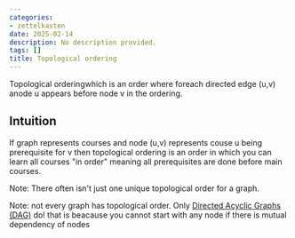 ```yaml
---
categories:
- zettelkasten
date: 2025-02-14
description: No description provided.
tags: []
title: Topological ordering
---
```


Topological orderingwhich is an order where foreach directed edge (u,v) anode u appears before node v in the ordering.

## Intuition

If graph represents courses and node (u,v) represents couse u being prerequisite for v then topological ordering is an order in which you can learn all courses "in order" meaning all prerequisites are done before main courses.

Note: There often isn't just one unique topological order for a graph. 

Note: not every graph has topological order. Only [Directed Acyclic Graphs (DAG)](Directed%20Acyclic%20Graphs%20(DAG).md) do! that is beacause you cannot start with any node if there is mutual dependency of nodes